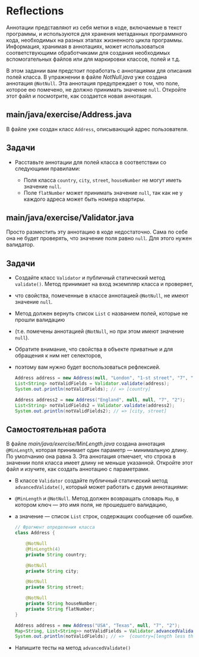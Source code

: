 # Reflections

Аннотации представляют из себя метки в коде, включаемые в текст программы, и используются для хранения метаданных программного кода, необходимых на разных этапах жизненного цикла программы.
Информация, хранимая в аннотациях, может использоваться соответствующими обработчиками для создания необходимых вспомогательных файлов или для маркировки классов, полей и т.д.

В этом задании вам предстоит поработать с аннотациями для описания полей класса. 
В упражнении в файле *NotNull.java* уже создана аннотация `@NotNull`. 
Эта аннотация предупреждает о том, что поле, которое ею помечено, не должно принимать значение `null`. 
Откройте этот файл и посмотрите, как создается новая аннотация.

## main/java/exercise/Address.java

В файле уже создан класс `Address`, описывающий адрес пользователя.

## Задачи

* Расставьте аннотации для полей класса в соответствии со следующими правилами:

  * Поля класса `country`, `city`, `street`, `houseNumber` не могут иметь значение `null`.
  * Поле `flatNumber` может принимать значение `null`, так как не у каждого адреса может быть номера квартиры.

## main/java/exercise/Validator.java

Просто разместить эту аннотацию в коде недостаточно. Сама по себе она не будет проверять, что значение поля равно `null`. Для этого нужен валидатор.

## Задачи

* Создайте класс `Validator` и публичный статический метод `validate()`. Метод принимает на вход экземпляр класса и проверяет,
* что свойства, помеченные в классе аннотацией `@NotNull`, не имеют значение `null`. 
* Метод должен вернуть список `List` с названием полей, которые не прошли валидацию 
* (т.е. помечены аннотацией `@NotNull`, но при этом имеют значение `null`).
* Обратите внимание, что свойства в объекте приватные и для обращения к ним нет селекторов, 
* поэтому вам нужно будет воспользоваться рефлексией.

  ```java
  Address address = new Address(null, "London", "1-st street", "7", "2");
  List<String> notValidFields = Validator.validate(address);
  System.out.println(notValidFields); // => [country]

  Address address2 = new Address("England", null, null, "7", "2");
  List<String> notValidFields2 = Validator.validate(address2);
  System.out.println(notValidFields2); // => [city, street]
  ```

## Самостоятельная работа

В файле *main/java/exercise/MinLength.java* создана аннотация `@MinLength`, которая принимает один параметр — минимальную длину.
По умолчанию она равна 3. Эта аннотация отмечает, что строка в значении поля класса имеет длину не меньше указанной. 
Откройте этот файл и изучите, как создать аннотацию с параметрами.

* В классе `Validator` создайте публичный статический метод `advancedValidate()`, который может работать с двумя аннотациями: 
* `@MinLength` и `@NotNull`. Метод должен возвращать словарь `Map`, в котором ключ — это имя поля, не прошедшего валидацию, 
* а значение — список `List` строк, содержащих сообщение об ошибке.

  ```java
  // Фрагмент определения класса
  class Address {

      @NotNull
      @MinLength(4)
      private String country;

      @NotNull
      private String city;

      @NotNull
      private String street;

      @NotNull
      private String houseNumber;
      private String flatNumber;
  }
  ```

  ```java
  Address address = new Address("USA", "Texas", null, "7", "2");
  Map<String, List<String>> notValidFields = Validator.advancedValidate(address);
  System.out.println(notValidFields); // =>  {country=[length less than 4], street=[can not be null]}
  ```

* Напишите тесты на метод `advancedValidate()`
